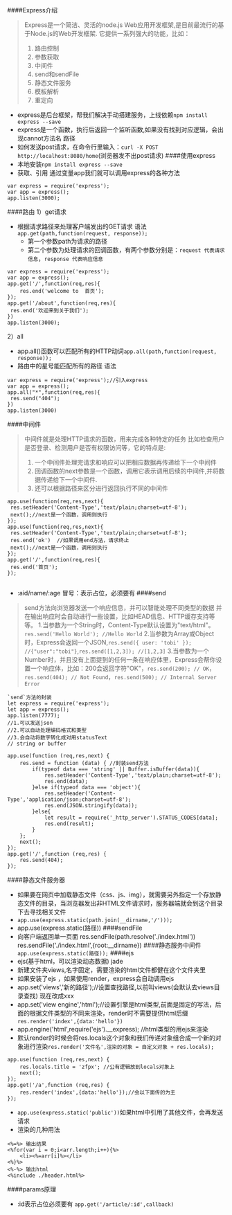 ####Express介绍
>Express是一个简洁、灵活的node.js Web应用开发框架,是目前最流行的基于Node.js的Web开发框架. 它提供一系列强大的功能，比如：
>1. 路由控制
>2. 参数获取
>3. 中间件
>4. send和sendFile
>5. 静态文件服务
>6. 模板解析
>6. 重定向

- express是后台框架，帮我们解决手动搭建服务，上线依赖`npm install express --save`
- express是一个函数，执行后返回一个监听函数,如果没有找到对应逻辑，会出现cannot方法名 路径
- 如何发送post请求，在命令行里输入：`curl -X POST http://localhost:8080/home`(浏览器发不出post请求)
####使用express 
- 本地安装`npm install express --save`
- 获取、引用 通过变量app我们就可以调用express的各种方法
```
var express = require('express');
var app = express();
app.listen(3000);
```
####路由
1）get请求 
- 根据请求路径来处理客户端发出的GET请求 语法`app.get(path,function(request, response));`
  - 第一个参数path为请求的路径
  - 第二个参数为处理请求的回调函数，有两个参数分别是：`request 代表请求信息`，`response 代表响应信息`
```
var express = require('express');
var app = express();
app.get('/',function(req,res){
    res.end('welcome to  首页');
});
app.get('/about',function(req,res){
 res.end('欢迎来到关于我们');
})
app.listen(3000);
```  
2）all 
- app.all()函数可以匹配所有的HTTP动词`app.all(path,function(request, response));`
- 路由中的星号能匹配所有的路径 语法
```
var express = require('express');//引入express
var app = express();
app.all("*",function(req,res){
 res.send("404");
})
app.listen(3000)
```
####中间件
>中间件就是处理HTTP请求的函数，用来完成各种特定的任务 比如检查用户是否登录、检测用户是否有权限访问等，它的特点是:
>1. 一个中间件处理完请求和响应可以把相应数据再传递给下一个中间件
>2. 回调函数的next参数是一个函数，调用它表示调用后续的中间件,并将数据传递给下一个中间件.
>3. 还可以根据路径来区分进行返回执行不同的中间件
```
app.use(function(req,res,next){
 res.setHeader('Content-Type','text/plain;charset=utf-8');
 next();//next是一个函数，调用则执行
});
app.use(function(req,res,next){
 res.setHeader('Content-Type','text/plain;charset=utf-8');
 res.end('ok')  //如果调用end方法，请求终止
 next();//next是一个函数，调用则执行
});
app.get('/',function(req,res){
 res.end('首页');
});


```
- :aid/name/:age    冒号：表示占位，必须要有
####send
> send方法向浏览器发送一个响应信息，并可以智能处理不同类型的数据 并在输出响应时会自动进行一些设置，比如HEAD信息、HTTP缓存支持等等。
>1.当参数为一个String时，Content-Type默认设置为"text/html"。`res.send('Hello World'); //Hello World`
>2.当参数为Array或Object时，Express会返回一个JSON,`res.send({ user: 'tobi' }); //{"user":"tobi"}`,`res.send([1,2,3]); //[1,2,3]`
>3.当参数为一个Number时，并且没有上面提到的任何一条在响应体里，Express会帮你设置一个响应体，比如：200会返回字符"OK"，`res.send(200); // OK`，`res.send(404); // Not Found`，`res.send(500); // Internal Server Error`

```
`send`方法的封装
let express = require('express');
let app = express();
app.listen(7777);
//1.可以发送json
//2.可以自动处理编码格式和类型
//3.会自动将数字转化成对用statusText
// string or buffer

app.use(function (req,res,next) {
    res.send = function (data) { //封装send方法
        if(typeof data === 'string' || Buffer.isBuffer(data)){
            res.setHeader('Content-Type','text/plain;charset=utf-8');
            res.end(data);
        }else if(typeof data === 'object'){
            res.setHeader('Content-Type','application/json;charset=utf-8');
            res.end(JSON.stringify(data));
        }else{
            let result = require('_http_server').STATUS_CODES[data];
            res.end(result);
        }
    };
    next();
});
app.get('/',function (req,res) {
    res.send(404);
});
```
####静态文件服务器
- 如果要在网页中加载静态文件（css、js、img），就需要另外指定一个存放静态文件的目录，当浏览器发出非HTML文件请求时，服务器端就会到这个目录下去寻找相关文件
- `app.use(express.static(path.join(__dirname,'/')));`
- app.use(express.static(路径))
####sendFile
- 向客户端返回单一页面
res.sendFile(path.resolve('./index.html'))
res.sendFile('./index.html',{root:__dirname})
####静态服务中间件`app.use(express.static(路径));`
####ejs
- ejs(基于html，可以渲染动态数据) jade
- 新建文件夹views,名字固定，需要渲染的html文件都健在这个文件夹里
- 如果安装了ejs ，如果使用render，express会自动调用ejs
- app.set('views','新的路径');//设置查找路径,以前叫views(会默认去views目录查找) 现在改成xxx
- app.set('view engine','html');//设置引擎是html类型,前面是固定的写法，后面的根据文件类型的不同来渲染，render时不需要提供html后缀`res.render('index',{data:'hello'})`
- app.engine('html',require('ejs').__express); //html类型的用ejs来渲染
- 默认render的时候会将res.locals这个对象和我们传递对象组合成一个新的对象进行渲染`res.render('文件名',渲染的对象 = 自定义对象 + res.locals);`
```
app.use(function (req,res,next) {
    res.locals.title = 'zfpx'; //公有逻辑放到locals对象上
    next();
});
app.get('/a',function (req,res) {
    res.render('index',{data:'hello'});//会以下面传的为主
});
```
- `app.use(express.static('public'))`如果html中引用了其他文件，会再发送请求
- 渲染的几种用法
```
<%=%> 输出结果
<%for(var i = 0;i<arr.length;i++){%>
    <li><%=arr[i]%></li>
<%}%>
<%-%> 输出html
<%include ./header.html%>
```
####params原理
- :id表示占位必须要有 `app.get('/article/:id',callback)`